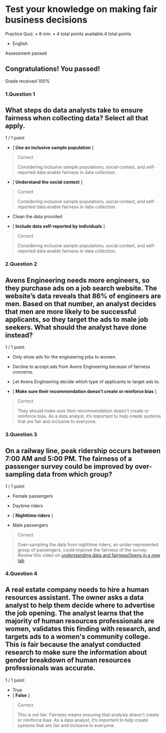 

Test your knowledge on making fair business decisions
=====================================================

Practice Quiz. • 8 min. • 4 total points available.4 total points

*   English

Assessment passed

Congratulations! You passed!
----------------------------

Grade received 100%




### 1.Question 1

## What steps do data analysts take to ensure fairness when collecting data? Select all that apply.

1 / 1 point

* [ **Use an inclusive sample population** ]

> Correct
> 
> Considering inclusive sample populations, social context, and self-reported data enable fairness in data collection.

* [ **Understand the social context** ]

> Correct
> 
> Considering inclusive sample populations, social context, and self-reported data enable fairness in data collection.

* Clean the data provided

* [ **Include data self-reported by individuals** ]

> Correct
> 
> Considering inclusive sample populations, social context, and self-reported data enable fairness in data collection.

### 2.Question 2

## Avens Engineering needs more engineers, so they purchase ads on a job search website. The website’s data reveals that 86% of engineers are men. Based on that number, an analyst decides that men are more likely to be successful applicants, so they target the ads to male job seekers. What should the analyst have done instead?

1 / 1 point

* Only show ads for the engineering jobs to women.

* Decline to accept ads from Avens Engineering because of fairness concerns.

* Let Avens Engineering decide which type of applicants to target ads to.

* [ **Make sure their recommendation doesn’t create or reinforce bias** ]

> Correct
> 
> They should make sure their recommendation doesn't create or reinforce bias. As a data analyst, it’s important to help create systems that are fair and inclusive to everyone.

### 3.Question 3

## On a railway line, peak ridership occurs between 7:00 AM and 5:00 PM. The fairness of a passenger survey could be improved by over-sampling data from which group?

1 / 1 point

* Female passengers

* Daytime riders

* [ **Nighttime riders** ]

* Male passengers

> Correct
> 
> Over-sampling the data from nighttime riders, an under-represented group of passengers, could improve the fairness of the survey. Review this video on [understanding data and fairnessOpens in a new tab](https://www.coursera.org/learn/foundations-data/lecture/EU7EG/understanding-data-and-fairness "Understanding data and fairness").

### 4.Question 4

## A real estate company needs to hire a human resources assistant. The owner asks a data analyst to help them decide where to advertise the job opening. The analyst learns that the majority of human resources professionals are women, validates this finding with research, and targets ads to a women's community college. This is fair because the analyst conducted research to make sure the information about gender breakdown of human resources professionals was accurate.

1 / 1 point

* True
* [ **False** ]

> Correct
> 
> This is not fair. Fairness means ensuring that analysis doesn't create or reinforce bias. As a data analyst, it’s important to help create systems that are fair and inclusive to everyone.
